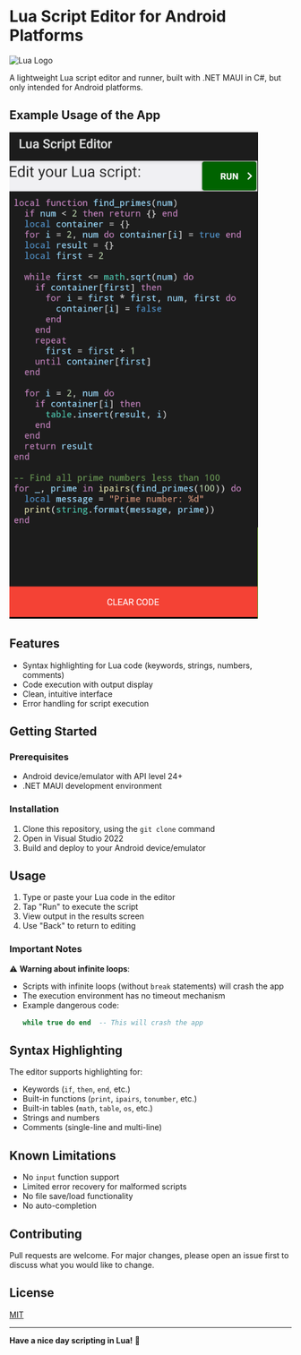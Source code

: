 # Lua Script Editor for Android Platforms

![Lua Logo](https://www.lua.org/images/logos/lua-logo.gif)

A lightweight Lua script editor and runner, built with .NET MAUI in C#, but only intended for Android platforms.

## Example Usage of the App

![](example_usage.png)

## Features

- Syntax highlighting for Lua code (keywords, strings, numbers, comments)
- Code execution with output display
- Clean, intuitive interface
- Error handling for script execution

## Getting Started

### Prerequisites
- Android device/emulator with API level 24+
- .NET MAUI development environment

### Installation
1. Clone this repository, using the `git clone` command
2. Open in Visual Studio 2022
3. Build and deploy to your Android device/emulator

## Usage

1. Type or paste your Lua code in the editor
2. Tap "Run" to execute the script
3. View output in the results screen
4. Use "Back" to return to editing

### Important Notes
⚠️ **Warning about infinite loops**:
- Scripts with infinite loops (without `break` statements) will crash the app
- The execution environment has no timeout mechanism
- Example dangerous code:
  ```lua
  while true do end  -- This will crash the app
  ```

## Syntax Highlighting
The editor supports highlighting for:
- Keywords (`if`, `then`, `end`, etc.)
- Built-in functions (`print`, `ipairs`, `tonumber`, etc.)
- Built-in tables (`math`, `table`, `os`, etc.)
- Strings and numbers
- Comments (single-line and multi-line)

## Known Limitations
- No `input` function support
- Limited error recovery for malformed scripts
- No file save/load functionality
- No auto-completion

## Contributing
Pull requests are welcome. For major changes, please open an issue first to discuss what you would like to change.

## License
[MIT](https://choosealicense.com/licenses/mit/)

---
**Have a nice day scripting in Lua!** 🚀